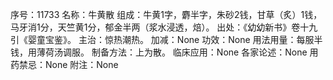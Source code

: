 序号：11733
名称：牛黄散
组成：牛黄1字，麝半字，朱砂2钱，甘草（炙）1钱，马牙消1分，天竺黄1分，郁金半两（浆水浸透，焙）。
出处：《幼幼新书》卷十九引《婴童宝鉴》。
主治：惊热潮热。
加减：None
功效：None
用法用量：每服半钱，用薄荷汤调服。
制备方法：上为散。
临床应用：None
各家论述：None
用药禁忌：None
附注：None
